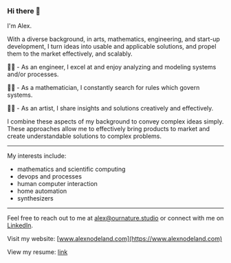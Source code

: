 ### Hi there 👋

I'm Alex.

With a diverse background, in arts, mathematics, engineering, and start-up development, I turn ideas into usable and applicable solutions, and propel them to the market effectively, and scalably.

👨‍💻 - As an engineer, I excel at and enjoy analyzing and modeling systems and/or processes. 

🧙‍♂️ - As a mathematician, I constantly search for rules which govern systems. 

👨‍🎨 - As an artist, I share insights and solutions creatively and effectively. 


I combine these aspects of my background to convey complex ideas simply. These approaches allow me to effectively bring products to market and create understandable solutions to complex problems.

---

My interests include:
- mathematics and scientific computing
- devops and processes
- human computer interaction
- home automation
- synthesizers

---

Feel free to reach out to me at [alex@ournature.studio](mailto:alex@ournature.studio) or connect with me on [LinkedIn](https://linkedin.com/in/alexnodeland).

Visit my website: [www.alexnodeland.com](https://www.alexnodeland.com)

View my resume: [link](assets/resume.md)
